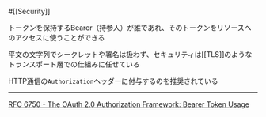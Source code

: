 #[[Security]]

トークンを保持するBearer（持参人）が誰であれ、そのトークンをリソースへのアクセスに使うことができる

平文の文字列でシークレットや署名は扱わず、セキュリティは[[TLS]]のようなトランスポート層での仕組みに任せている

HTTP通信の`Authorization`ヘッダーに付与するのを推奨されている

---

[RFC 6750 - The OAuth 2.0 Authorization Framework: Bearer Token Usage](https://tex2e.github.io/rfc-translater/html/rfc6750)